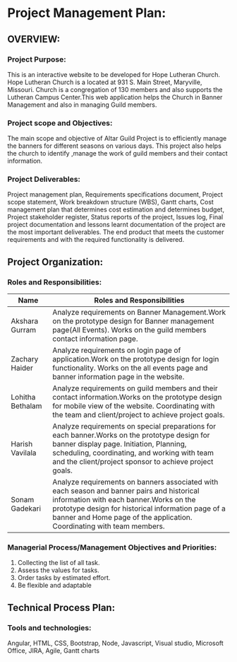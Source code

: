 # Project Management Plan:


## OVERVIEW:

### Project Purpose:
This is an interactive website to be developed for Hope Lutheran Church. Hope Lutheran Church is a located at 931 S. Main Street, Maryville, Missouri. Church  is 
a congregation of 130 members and also supports the Lutheran Campus Center.This web application helps the Church in Banner Management and also in managing Guild members.

### Project scope and Objectives:

The main scope and objective of Altar Guild Project is to efficiently manage the banners for different seasons on various days. This project also helps the church to identify ,manage the work of guild members and their contact information.


### Project Deliverables:
Project management plan, Requirements specifications document, Project scope statement, Work breakdown structure (WBS), Gantt charts,
Cost management plan that determines cost estimation and determines budget, Project stakeholder register, 
Status reports of the project, Issues log, Final project documentation and lessons learnt documentation of the project are the most important deliverables. 
The end product that meets the customer requirements and with the required functionality is delivered.

## Project Organization:

### Roles and Responsibilities:

Name|Roles and Responsibilities|
---|---|
Akshara Gurram | Analyze requirements on Banner Management.Work on the prototype design for Banner management page(All Events). Works on the guild members contact information page.
Zachary Haider | Analyze requirements on login page of application.Work on the prototype design for login functionality. Works on the all events page and banner information page in the website.
Lohitha Bethalam| Analyze requirements on guild members and their contact information.Works on the prototype design for mobile view of the website. Coordinating with the team and client/project to achieve project goals.
Harish Vavilala| Analyze requirements on special preparations for each banner.Works on the prototype design for banner display page. Initiation, Planning, scheduling, coordinating, and working with team and the client/project sponsor to achieve project goals.
Sonam Gadekari | Analyze requirements on banners associated with each season and banner pairs and historical information with each banner.Works on the prototype design for historical information page of a banner and Home page of the application. Coordinating with team members.


### Managerial Process/Management Objectives and Priorities: 

1. Collecting the list of all task.
2. Assess the values for tasks.
3. Order tasks by estimated effort.
4. Be flexible and adaptable

## Technical Process Plan:

### Tools and technologies:
Angular, HTML, CSS, Bootstrap, Node, Javascript, Visual studio, Microsoft Office, JIRA, Agile, Gantt charts

